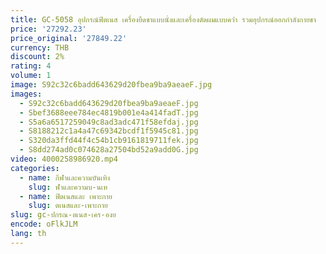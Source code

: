 ```yaml
---
title: GC-5058 อุปกรณ์ฟิตเนส เครื่องยืดขาแบบนั่งและเครื่องดัดผมแบบคว่ํา รวมอุปกรณ์ออกกําลังกายขา
price: '27292.23'
price_original: '27849.22'
currency: THB
discount: 2%
rating: 4
volume: 1
image: S92c32c6badd643629d20fbea9ba9aeaeF.jpg
images:
  - S92c32c6badd643629d20fbea9ba9aeaeF.jpg
  - Sbef3688eee784ec4819b001e4a414fadT.jpg
  - S5a6a6517259049c8ad3adc471f58efdaj.jpg
  - S8188212c1a4a47c69342bcdf1f5945c81.jpg
  - S320da3ffd44f4c54b1cb9161819711fek.jpg
  - S8dd274ad0c074628a27504bd52a9add0G.jpg
video: 4000258986920.mp4
categories:
  - name: กีฬาและความบันเทิง
    slug: ฬาและความบ-นเท
  - name: ฟิตเนสและ เพาะกาย
    slug: ตเนสและ-เพาะกาย
slug: gc-ปกรณ-ตเนส-เคร-องย
encode: oFlkJLM
lang: th
---
```

  